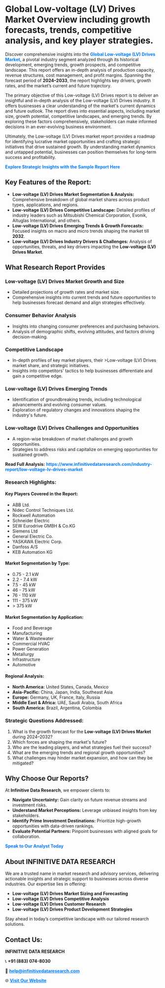 <h1>Global Low-voltage (LV) Drives Market Overview including growth forecasts, trends, competitive analysis, and key player strategies.</h1>
<p>
Discover comprehensive insights into the 
<a href="https://www.infinitivedataresearch.com/industry-report/low-voltage-lv-drives-market" rel="dofollow" style="color: #007BFF; text-decoration: none;"><strong>Global Low-voltage (LV) Drives Market</strong></a>, a pivotal industry segment analyzed through its historical development, emerging trends, growth prospects, and competitive landscape. This report offers an in-depth analysis of production capacity, revenue structures, cost management, and profit margins. Spanning the forecast period of <strong>2024–2033</strong>, the report highlights key drivers, growth rates, and the market’s current and future trajectory.
</p>
<p>
The primary objective of this Low-voltage (LV) Drives report is to deliver an insightful and in-depth analysis of the Low-voltage (LV) Drives industry. It offers businesses a clear understanding of the market's current dynamics and future outlook. The report dives into essential aspects, including market size, growth potential, competitive landscapes, and emerging trends. By exploring these factors comprehensively, stakeholders can make informed decisions in an ever-evolving business environment.
</p>
<p>
Ultimately, the Low-voltage (LV) Drives market report provides a roadmap for identifying lucrative market opportunities and crafting strategic initiatives that drive sustained growth. By understanding market dynamics and untapped potential, businesses can position themselves for long-term success and profitability.
</p>
<p>
<a href="https://www.infinitivedataresearch.com/request-sample/reportId=106802" style="color: #007BFF; text-decoration: none;"><strong>Explore Strategic Insights with the Sample Report Here</strong></a>
</p>

<h2>Key Features of the Report:</h2>
<ul>
<li><strong>Low-voltage (LV) Drives Market Segmentation & Analysis:</strong> Comprehensive breakdown of global market shares across product types, applications, and regions.</li>
<li><strong>Low-voltage (LV) Drives Competitive Landscape:</strong> Detailed profiles of industry leaders such as Mitsubishi Chemical Corporation, Evonik, Altuglas International, and others.</li>
<li><strong>Low-voltage (LV) Drives Emerging Trends & Growth Forecasts:</strong> Focused insights on macro and micro trends shaping the market till <strong>2032</strong>.</li>
<li><strong>Low-voltage (LV) Drives Industry Drivers & Challenges:</strong> Analysis of opportunities, threats, and key drivers impacting the <strong>Low-voltage (LV) Drives Market</strong>.</li>
</ul>

<h2>What Research Report Provides</h2>
<h3>Low-voltage (LV) Drives Market Growth and Size</h3>
<ul>
<li>Detailed projections of growth rates and market size.</li>
<li>Comprehensive insights into current trends and future opportunities to help businesses forecast demand and align strategies effectively.</li>
</ul>

<h3>Consumer Behavior Analysis</h3>
<ul>
<li>Insights into changing consumer preferences and purchasing behaviors.</li>
<li>Analysis of demographic shifts, evolving attitudes, and factors driving decision-making.</li>
</ul>

<h3>Competitive Landscape</h3>
<ul>
<li>In-depth profiles of key market players, their >Low-voltage (LV) Drives market share, and strategic initiatives.</li>
<li>Insights into competitors' tactics to help businesses differentiate and gain a competitive edge.</li>
</ul>

<h3>Low-voltage (LV) Drives Emerging Trends</h3>
<ul>
<li>Identification of groundbreaking trends, including technological advancements and evolving consumer values.</li>
<li>Exploration of regulatory changes and innovations shaping the industry's future.</li>
</ul>

<h3>Low-voltage (LV) Drives Challenges and Opportunities</h3>
<ul>
<li>A region-wise breakdown of market challenges and growth opportunities.</li>
<li>Strategies to address risks and capitalize on emerging opportunities for sustained growth.</li>
</ul>
<p><strong>Read Full Analysis:</strong> <a href="https://www.infinitivedataresearch.com/industry-report/low-voltage-lv-drives-market" rel="dofollow" style="color: #007BFF; text-decoration: none;"><strong>https://www.infinitivedataresearch.com/industry-report/low-voltage-lv-drives-market</strong></a></p>
<h3>Research Highlights:</h3>
<h4>Key Players Covered in the Report:</h4>
<ul><li>ABB Ltd.</li><li>Nidec Control Techniques Ltd.</li><li>Rockwell Automation</li><li>Schneider Electric</li><li>SEW Eurodrive GMBH &amp; Co.KG</li><li>Siemens Ltd</li><li>General Electric Co.</li><li>YASKAWA Electric Corp.</li><li>Danfoss A/S</li><li>KEB Automation KG</li></ul>
<h4>Market Segmentation by Type:</h4>
<ul><li>0.75 - 2.1 kW</li><li>2.2 - 7.4 kW</li><li>7.5 - 45 kW</li><li>46 - 75 kW</li><li>76 - 110 kW</li><li>111 - 375 kW</li><li>&gt; 375 kW</li></ul>
<h4>Market Segmentation by Application:</h4>
<ul><li>Food and Beverage</li><li>Manufacturing</li><li>Water &amp; Wastewater</li><li>Commercial HVAC</li><li>Power Generation</li><li>Metallurgy</li><li>Infrastructure</li><li>Automotive</li></ul>

<h4>Regional Analysis:</h4>
<ul>
<li><strong>North America:</strong> United States, Canada, Mexico</li>
<li><strong>Asia-Pacific:</strong> China, Japan, India, Southeast Asia</li>
<li><strong>Europe:</strong> Germany, UK, France, Italy, Russia</li>
<li><strong>Middle East & Africa:</strong> UAE, Saudi Arabia, South Africa</li>
<li><strong>South America:</strong> Brazil, Argentina, Colombia</li>
</ul>

<h3>Strategic Questions Addressed:</h3>
<ol>
<li>What is the growth forecast for the <strong>Low-voltage (LV) Drives Market</strong> during 2024–2032?</li>
<li>Which forces are shaping the market's future?</li>
<li>Who are the leading players, and what strategies fuel their success?</li>
<li>What are the emerging trends and regional growth opportunities?</li>
<li>What challenges may hinder market expansion, and how can they be mitigated?</li>
</ol>

<h2>Why Choose Our Reports?</h2>
<p>At <strong>Infinitive Data Research</strong>, we empower clients to:</p>
<ul>
<li><strong>Navigate Uncertainty:</strong> Gain clarity on future revenue streams and investment risks.</li>
<li><strong>Understand Market Perceptions:</strong> Leverage unbiased insights from key stakeholders.</li>
<li><strong>Identify Prime Investment Destinations:</strong> Prioritize high-growth opportunities with data-driven rankings.</li>
<li><strong>Evaluate Potential Partners:</strong> Pinpoint businesses with aligned goals for collaboration.</li>
</ul>
<p><a href="https://www.infinitivedataresearch.com/industry-report/low-voltage-lv-drives-market" rel="dofollow" style="color: #007BFF; text-decoration: none;"><strong>Speak to Our Analyst Today</strong></a></p>

<h2>About INFINITIVE DATA RESEARCH</h2>
<p>We are a trusted name in market research and advisory services, delivering actionable insights and strategic support to businesses across diverse industries. Our expertise lies in offering:</p>
<ul>
<li><strong>Low-voltage (LV) Drives Market Sizing and Forecasting</strong></li>
<li><strong>Low-voltage (LV) Drives Competitive Analysis</strong></li>
<li><strong>Low-voltage (LV) Drives Customer Research</strong></li>
<li><strong>Low-voltage (LV) Drives Product Development Strategies</strong></li>
</ul>
<p>Stay ahead in today’s competitive landscape with our tailored research solutions.</p>

<h2>Contact Us:</h2>
<p><strong>INFINITIVE DATA RESEARCH</strong></p>
<p>📞 <strong>+91 (883) 074-8030</strong></p>
<p>📧 <strong><a href="mailto:help@infinitivedataresearch.com" style="color: #007BFF;">help@infinitivedataresearch.com</a></strong></p>
<p>🌐 <strong><a href="https://www.infinitivedataresearch.com" rel="dofollow" style="color: #007BFF;">Visit Our Website</a></strong></p>